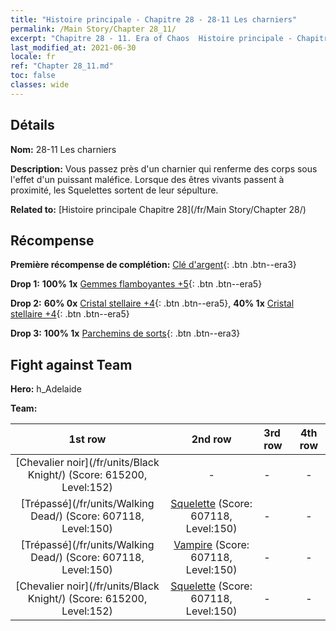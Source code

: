 ```yaml
---
title: "Histoire principale - Chapitre 28 - 28-11 Les charniers"
permalink: /Main Story/Chapter 28_11/
excerpt: "Chapitre 28 - 11. Era of Chaos  Histoire principale - Chapitre 28_11. 28-11 Les charniers"
last_modified_at: 2021-06-30
locale: fr
ref: "Chapter 28_11.md"
toc: false
classes: wide
---
```


## Détails

 **Nom:** 28-11 Les charniers

 **Description:** Vous passez près d'un charnier qui renferme des corps sous l'effet d'un puissant maléfice. Lorsque des êtres vivants passent à proximité, les Squelettes sortent de leur sépulture.

 **Related to:** [Histoire principale Chapitre 28](/fr/Main Story/Chapter 28/)

## Récompense

 **Première récompense de complétion:** [Clé d'argent](/ItemsFR/con_693/){: .btn .btn--era3}

 **Drop 1:** **100% 1x** [Gemmes flamboyantes +5](/ItemsFR/mat_100/){: .btn .btn--era5}

 **Drop 2:** **60% 0x** [Cristal stellaire +4](/ItemsFR/mat_94/){: .btn .btn--era5}, **40% 1x** [Cristal stellaire +4](/ItemsFR/mat_94/){: .btn .btn--era5}

 **Drop 3:** **100% 1x** [Parchemins de sorts](/ItemsFR/con_694/){: .btn .btn--era3}


## Fight against Team
 **Hero:** h_Adelaide

 **Team:**


  | 1st row | 2nd row | 3rd row | 4th row |
  |:----:|:----:|:----|:----:|
  | [Chevalier noir](/fr/units/Black Knight/) (Score: 615200, Level:152)  | - | - | - |
  | [Trépassé](/fr/units/Walking Dead/) (Score: 607118, Level:150)  | [Squelette](/fr/units/Skeleton/) (Score: 607118, Level:150)  | - | - |
  | [Trépassé](/fr/units/Walking Dead/) (Score: 607118, Level:150)  | [Vampire](/fr/units/Vampire/) (Score: 607118, Level:150)  | - | - |
  | [Chevalier noir](/fr/units/Black Knight/) (Score: 615200, Level:152)  | [Squelette](/fr/units/Skeleton/) (Score: 607118, Level:150)  | - | - |


